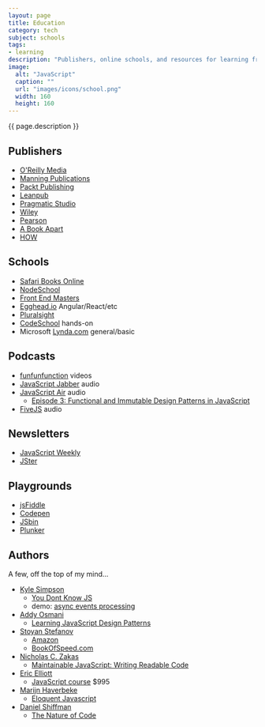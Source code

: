 ```yaml
---
layout: page
title: Education
category: tech
subject: schools
tags:
- learning
description: "Publishers, online schools, and resources for learning front-end development."
image:
  alt: "JavaScript"
  caption: ""
  url: "images/icons/school.png"
  width: 160
  height: 160
---
```


{{ page.description }}

Publishers
----------
* [O'Reilly Media](http://shop.oreilly.com/)
* [Manning Publications](https://www.manning.com/)
* [Packt Publishing](https://www.packtpub.com/)
* [Leanpub](https://leanpub.com/book_search?search=javascript)
* [Pragmatic Studio](https://pragmaticstudio.com/)
* [Wiley](http://www.wiley.com/WileyCDA/Section/id-350351.html)
* [Pearson](http://www.pearsoned.co.uk/bookshop/subject.asp?item=225)
* [A Book Apart](https://abookapart.com/)
* [HOW](http://www.howdesign.com/design-books/)

Schools
-------
* [Safari Books Online](https://www.SafariBooksOnline.com)
* [NodeSchool](http://nodeschool.io/)
* [Front End Masters](https://FrontEndMasters.com/)
* [Egghead.io](https://egghead.io/) Angular/React/etc
* [Pluralsight](https://www.pluralsight.com/)
* [CodeSchool](https://www.codeschool.com/) hands-on
* Microsoft [Lynda.com](https://www.lynda.com/) general/basic

Podcasts
--------
* [funfunfunction](https://www.youtube.com/channel/UCO1cgjhGzsSYb1rsB4bFe4Q/videos) videos
* [JavaScript Jabber](https://devchat.tv/js-jabber) audio
* [JavaScript Air](https://javascriptair.com/) audio
    * [Episode 3: Functional and Immutable Design Patterns in JavaScript](https://javascriptair.com/episodes/2015-12-30/)
* [FiveJS](https://fivejs.codeschool.com/) audio

Newsletters
-----------
* [JavaScript Weekly](http://javascriptweekly.com/)
* [JSter](http://jster.net/)

Playgrounds
----
* [jsFiddle](https://jsfiddle.net/)
* [Codepen](http://codepen.io/)
* [JSbin](http://jsbin.com/)
* [Plunker](https://plnkr.co/)

Authors
-------

A few, off the top of my mind...

* [Kyle Simpson](https://mobile.twitter.com/getify)
    * [You Dont Know JS](https://github.com/getify/You-Dont-Know-JS)
    * demo: [async events processing](https://github.com/getify/a-tale-of-three-lists#a-tale-of-three-lists)
* [Addy Osmani](https://mobile.twitter.com/addyosmani)
    * [Learning JavaScript Design Patterns](https://addyosmani.com/resources/essentialjsdesignpatterns/book/)
* [Stoyan Stefanov](https://mobile.twitter.com/stoyanstefanov)
    * [Amazon](http://www.amazon.com/Stoyan-Stefanov/e/B002BLXYIG)
    * [BookOfSpeed.com](http://www.bookofspeed.com/)
* [Nicholas C. Zakas](https://mobile.twitter.com/slicknet)
    * [Maintainable JavaScript: Writing Readable Code](http://shop.oreilly.com/product/0636920025245.do)
* [Eric Elliott](https://mobile.twitter.com/_ericelliott)
    * [JavaScript course](https://ericelliottjs.com/product/lifetime-access-pass/) $995
* [Marijn Haverbeke](https://mobile.twitter.com/marijnjh)
    * [Eloquent Javascript](http://eloquentjavascript.net/)
* [Daniel Shiffman](https://mobile.twitter.com/shiffman)
    * [The Nature of Code](http://natureofcode.com/book/)
